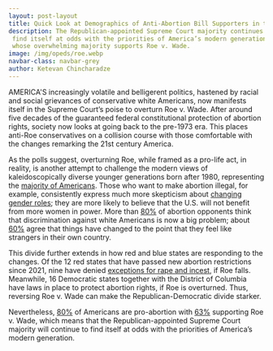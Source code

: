 ```yaml
---
layout: post-layout
title: Quick Look at Demographics of Anti-Abortion Bill Supporters in the U.S.
description: The Republican-appointed Supreme Court majority continues to
 find itself at odds with the priorities of America’s modern generation,
 whose overwhelming majority supports Roe v. Wade.
image: /img/opeds/roe.webp
navbar-class: navbar-grey
author: Ketevan Chincharadze
---
```


AMERICA'S increasingly volatile and belligerent politics, hastened by
racial and social grievances of conservative white Americans, now manifests
itself in the Supreme Court’s poise to overturn Roe v. Wade. After around
five decades of the guaranteed federal constitutional protection of
abortion rights, society now looks at going back to the pre-1973 era. This
places anti-Roe conservatives on a collision course with those comfortable
with the changes remarking the 21st century America.

As the polls suggest, overturning Roe, while framed as a pro-life act, in
reality, is another attempt to challenge the modern views of
kaleidoscopically diverse younger generations born after 1980, representing
the <a class="nice-link" target="_blank" href="https://www.brookings.edu/articles/now-more-than-half-of-americans-are-millennials-or-younger/">majority of Americans</a>. Those who want to make abortion illegal, for
example, consistently express much more skepticism about <a class="nice-link" target="_blank" href="https://int.nyt.com/data/documenthelper/1647-supermajority-survey-on-women/429aa78e37ebdf2fe686/optimized/full.pdf">changing gender
roles</a>; they are more likely to believe that the U.S. will not benefit from
more women in power. More than <a class="nice-link" target="_blank" href="https://int.nyt.com/data/documenthelper/1647-supermajority-survey-on-women/429aa78e37ebdf2fe686/optimized/full.pdf">80%</a> of abortion opponents think that
discrimination against white Americans is now a big problem; about <a class="nice-link" target="_blank" href="https://www.prri.org/research/competing-visions-of-america-an-evolving-identity-or-a-culture-under-attack/">60%</a>
agree that things have changed to the point that they feel like strangers
in their own country.

This divide further extends in how red and blue states are responding to
the changes. Of the 12 red states that have passed new abortion
restrictions since 2021, nine have denied <a class="nice-link" target="_blank" href="https://www.theatlantic.com/politics/archive/2022/05/supreme-court-overturn-roe-v-wade-no-rape-incest-exceptions/629747/">exceptions for rape and incest</a>,
if Roe falls. Meanwhile, 16 Democratic states together with the District of
Columbia have laws in place to protect abortion rights, if Roe is
overturned. Thus, reversing Roe v. Wade can make the Republican-Democratic
divide starker.

Nevertheless, <a class="nice-link" target="_blank" href="https://news.gallup.com/poll/1576/abortion.aspx">80%</a> of Americans
are pro-abortion with <a class="nice-link" target="_blank" href="https://poll.qu.edu/poll-release?releaseid=3828">63%</a> supporting Roe v.
Wade, which means that the Republican-appointed Supreme Court majority will
continue to find itself at odds with the priorities of America’s modern
generation.